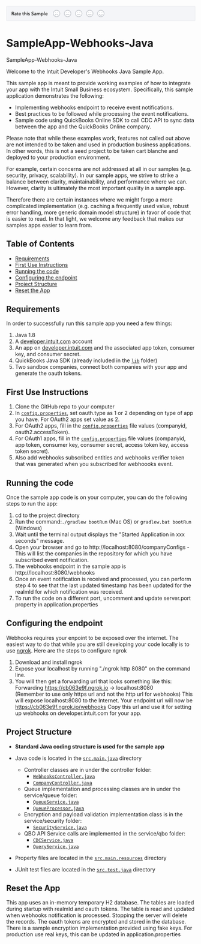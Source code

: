 [![Sample Banner](views/Sample.png)][ss1]

# SampleApp-Webhooks-Java
SampleApp-Webhooks-Java

<p>Welcome to the Intuit Developer's Webhooks Java Sample App.</p>
<p>This sample app is meant to provide working examples of how to integrate your app with the Intuit Small Business ecosystem.  
Specifically, this sample application demonstrates the following:</p>

<ul>
	<li>Implementing webhooks endpoint to receive event notifications.</li>
	<li>Best practices to be followed while processing the event notifications.</li>
	<li>Sample code using QuickBooks Online SDK to call CDC API to sync data between the app 
	and the QuickBooks Online company.</li>
</ul>

<p>Please note that while these examples work, features not called out above are not intended to be taken and used in 
production business applications. In other words, this is not a seed project to be taken cart blanche and deployed to 
your production environment.</p>  

<p>For example, certain concerns are not addressed at all in our samples (e.g. security, privacy, scalability). In our 
sample apps, we strive to strike a balance between clarity, maintainability, and performance where we can. However, 
clarity is ultimately the most important quality in a sample app.</p>

<p>Therefore there are certain instances where we might forgo a more complicated implementation (e.g. caching a 
frequently used value, robust error handling, more generic domain model structure) in favor of code that is easier 
to read. In that light, we welcome any feedback that makes our samples apps easier to learn from.</p>

## Table of Contents

* [Requirements](#requirements)
* [First Use Instructions](#first-use-instructions)
* [Running the code](#running-the-code)
* [Configuring the endpoint](#configuring-the-endpoint)
* [Project Structure](#project-structure)
* [Reset the App](#reset-the-app)


## Requirements

In order to successfully run this sample app you need a few things:

1. Java 1.8
2. A [developer.intuit.com](http://developer.intuit.com) account
3. An app on [developer.intuit.com](http://developer.intuit.com) and the associated app token, consumer key, and consumer secret.
4. QuickBooks Java SDK (already included in the [`lib`](lib) folder) 
5. Two sandbox companies, connect both companies with your app and generate the oauth tokens.
 
## First Use Instructions

1. Clone the GitHub repo to your computer
2. In [`config.properties`](src/main/resources/config.properties), set oauth.type as 1 or 2 depending on type of app you have. For OAuth2 apps set value as 2.
3. For OAuth2 apps, fill in the [`config.properties`](src/main/resources/config.properties) file values (companyid, oauth2.accessToken).
4. For OAuth1 apps, fill in the [`config.properties`](src/main/resources/config.properties) file values (companyid, 
app token, consumer key, consumer secret, access token key, access token secret). 
5. Also add webhooks subscribed entities and webhooks verifier token that was generated when you subscribed for webhoooks event.

## Running the code

Once the sample app code is on your computer, you can do the following steps to run the app:

1. cd to the project directory</li>
2. Run the command:`./gradlew bootRun` (Mac OS) or `gradlew.bat bootRun` (Windows)</li>
3. Wait until the terminal output displays the "Started Application in xxx seconds" message.
4. Open your browser and go to http://localhost:8080/companyConfigs - This will list the companies in the repository 
for which you have subscribed event notification.
5. The webhooks endpoint in the sample app is http://localhost:8080/webhooks
6. Once an event notification is received and processed, you can perform step 4 to see that the last updated timestamp 
has been updated for the realmId for which notification was received.
7. To run the code on a different port, uncomment and update server.port property in application.properties

## Configuring the endpoint

Webhooks requires your enpoint to be exposed over the internet. The easiest way to do that while you are still 
developing your code locally is to use [ngrok](https://ngrok.com/). Here are the steps to configure ngrok

1. Download and install ngrok
2. Expose your localhost by running "./ngrok http 8080" on the command line. 
3. You will then get a forwarding url that looks something like this:
    Forwarding     https://cb063e9f.ngrok.io -> localhost:8080  
(Remember to use only https url and not the http url for webhooks)
This will expose localhost:8080 to the Internet. Your endpoint url will now be https://cb063e9f.ngrok.io/webhooks
Copy this url and use it for setting up webhooks on developer.intuit.com for your app. 

## Project Structure
* **Standard Java coding structure is used for the sample app**

* Java code is located in the [`src.main.java`](src/main/java) directory
	*  Controller classes are in under the controller folder:
        - [`WebhooksController.java`](src/main/java/com/intuit/developer/sampleapp/webhooks/controllers/WebhooksController.java)
        - [`CompanyController.java`](src/main/java/com/intuit/developer/sampleapp/webhooks/controllers/CompanyController.java)
    *  Queue implementation and processing classes are in under the service/queue folder:
        - [`QueueService.java`](src/main/java/com/intuit/developer/sampleapp/webhooks/service/queue/QueueService.java)
        - [`QueueProcessor.java`](src/main/java/com/intuit/developer/sampleapp/webhooks/service/queue/QueueProcessor.java)
	*  Encryption and payload validation implementation class is in the service/security folder:
        - [`SecurityService.java`](src/main/java/com/intuit/developer/sampleapp/webhooks/service/security/SecurityService.java)
	*  QBO API Service calls are implemented in the service/qbo folder:
        - [`CDCService.java`](src/main/java/com/intuit/developer/sampleapp/webhooks/service/qbo/CDCService.java)
        - [`QueryService.java`](src/main/java/com/intuit/developer/sampleapp/webhooks/service/qbo/QueryService.java)

* Property files are located in the [`src.main.resources`](src/main/resources) directory
* JUnit test files are located in the [`src.test.java`](src/test/java) directory

## Reset the App

This app uses an in-memory temporary H2 database. The tables are loaded during startup with realmId and oauth 
tokens. The table is read and updated when webhooks notification is processed. Stopping the server
will delete the records.
The oauth tokens are encrypted and stored in the database. There is a sample encryption implementation provided 
using fake keys. For production use real keys, this can be updated in application.properties

[ss1]: https://help.developer.intuit.com/s/samplefeedback?cid=9010&repoName=SampleApp-Webhooks-Java
